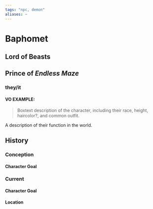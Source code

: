 ```yaml
---
tags: "npc, demon"
aliases: ~
---
```


# Baphomet

## Lord of Beasts

## Prince of *Endless Maze*

### they/it

#### VO EXAMPLE:

 > 
 > Boxtext description of the character, including their race, height, haircolor?, and common outfit.

A description of their function in the world.

## History

### Conception

#### Character Goal

### Current

#### Character Goal

#### Location
